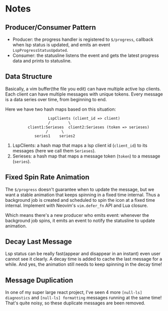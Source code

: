 # Notes

## Producer/Consumer Pattern

- Producer: the progress handler is registered to `$/progress`, callback when lsp
  status is updated, and emits an event `LspProgressStatusUpdated`.
- Consumer: the statusline listens the event and gets the latest progress data and
  prints to statusline.

## Data Structure

Basically, a vim buffer(the file you edit) can have multiple active lsp clients.
Each client can have multiple messages with unique tokens. Every message is a data
series over time, from beginning to end.

Here we have two hash maps based on this situation:

```text
                   LspClients (client_id => client)
                   /        \
          client1:Serieses  client2:Serieses (token => serieses)
                  /      \
             series1    series2
```

1. LspClients: a hash map that maps a lsp client id (`client_id`) to its messages
   (here we call them `Serieses`).
2. Serieses: a hash map that maps a message token (`token`) to a message (`series`).

## Fixed Spin Rate Animation

The `$/progress` doesn't guarantee when to update the message, but we want a stable
animation that keeps spinning in a fixed time internal. Thus a background job is
created and scheduled to spin the icon at a fixed time internal. Implement with
Neovim's `vim.defer_fn` API and Lua closure.

Which means there's a new producer who emits event: whenever the background job spins,
it emits an event to notify the statusline to update animation.

## Decay Last Message

Lsp status can be really fast(appear and disappear in an instant) even user cannot
see it clearly. A decay time is added to cache the last message for a while. And
yes, the animation still needs to keep spinning in the decay time!

## Message Duplication

In one of my super large react project, I've seen 4 more `[null-ls] diagnostics`
and `[null-ls] formatting` messages running at the same time! That's quite noisy,
so these duplicate messages are been removed.
